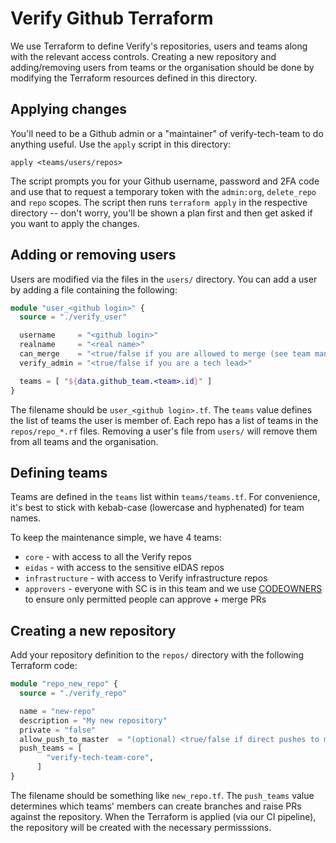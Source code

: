 # Verify Github Terraform

We use Terraform to define Verify's repositories, users and teams along with the relevant access controls. Creating a new repository and adding/removing users from teams or the organisation should be done by modifying the Terraform resources defined in this directory.

## Applying changes

You'll need to be a Github admin or a "maintainer" of verify-tech-team to do anything useful. Use the `apply` script in this directory:

    apply <teams/users/repos>

The script prompts you for your Github username, password and 2FA code and use that to request a temporary token with the `admin:org`, `delete_repo` and `repo` scopes.
The script then runs `terraform apply` in the respective directory -- don't worry, you'll be shown a plan first and then get asked if you want to apply the changes.

## Adding or removing users

Users are modified via the files in the `users/` directory. You can add a user by adding a file containing the following:

```terraform
module "user_<github login>" {
  source = "./verify_user"

  username     = "<github login>"
  realname     = "<real name>"
  can_merge    = "<true/false if you are allowed to merge (see team manual for eligibility)>"
  verify_admin = "<true/false if you are a tech lead>"

  teams = [ "${data.github_team.<team>.id}" ]
}
```

The filename should be `user_<github login>.tf`.
The `teams` value defines the list of teams the user is member of. Each repo has a list of teams in the `repos/repo_*.rf` files. Removing a user's file from `users/` will remove them from all teams and the organisation.

## Defining teams

Teams are defined in the `teams` list within `teams/teams.tf`. For convenience, it's best to stick with kebab-case (lowercase and hyphenated) for team names.

To keep the maintenance simple, we have 4 teams:
- `core` - with access to all the Verify repos
- `eidas` - with access to the sensitive eIDAS repos
- `infrastructure` - with access to Verify infrastructure repos
- `approvers` - everyone with SC is in this team and we use [CODEOWNERS](https://help.github.com/articles/about-code-owners/) to ensure only permitted people can approve + merge PRs

## Creating a new repository

Add your repository definition to the `repos/` directory with the following Terraform code:

```terraform
module "repo_new_repo" {
  source = "./verify_repo"

  name = "new-repo"
  description = "My new repository"
  private = "false"
  allow_push_to_master  = "(optional) <true/false if direct pushes to master are required (i.e. non-prod or binary repos)"
  push_teams = [
        "verify-tech-team-core",
      ]
}
```

The filename should be something like `new_repo.tf`.
The `push_teams` value determines which teams' members can create branches and raise PRs against the repository. When the Terraform is applied (via our CI pipeline), the repository will be created with the necessary permisssions.

